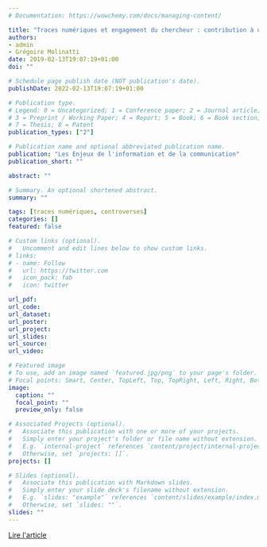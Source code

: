```yaml
---
# Documentation: https://wowchemy.com/docs/managing-content/

title: "Traces numériques et engagement du chercheur : contribution à une éthique de la communication en régime de controverse"
authors:
- admin
- Grégoire Molinatti
date: 2019-02-13T19:07:19+01:00
doi: ""

# Schedule page publish date (NOT publication's date).
publishDate: 2022-02-13T19:07:19+01:00

# Publication type.
# Legend: 0 = Uncategorized; 1 = Conference paper; 2 = Journal article;
# 3 = Preprint / Working Paper; 4 = Report; 5 = Book; 6 = Book section;
# 7 = Thesis; 8 = Patent
publication_types: ["2"]

# Publication name and optional abbreviated publication name.
publication: "Les Enjeux de l'information et de la communication"
publication_short: ""

abstract: ""

# Summary. An optional shortened abstract.
summary: ""

tags: [traces numériques, controverses]
categories: []
featured: false

# Custom links (optional).
#   Uncomment and edit lines below to show custom links.
# links:
# - name: Follow
#   url: https://twitter.com
#   icon_pack: fab
#   icon: twitter

url_pdf:
url_code:
url_dataset:
url_poster:
url_project:
url_slides:
url_source:
url_video:

# Featured image
# To use, add an image named `featured.jpg/png` to your page's folder.
# Focal points: Smart, Center, TopLeft, Top, TopRight, Left, Right, BottomLeft, Bottom, BottomRight.
image:
  caption: ""
  focal_point: ""
  preview_only: false

# Associated Projects (optional).
#   Associate this publication with one or more of your projects.
#   Simply enter your project's folder or file name without extension.
#   E.g. `internal-project` references `content/project/internal-project/index.md`.
#   Otherwise, set `projects: []`.
projects: []

# Slides (optional).
#   Associate this publication with Markdown slides.
#   Simply enter your slide deck's filename without extension.
#   E.g. `slides: "example"` references `content/slides/example/index.md`.
#   Otherwise, set `slides: ""`.
slides: ""
---
```


[Lire l'article](https://lesenjeux.univ-grenoble-alpes.fr/2019/dossier/01-traces-numeriques-et-engagement-du-chercheur-contribution-a-une-ethique-de-la-communication-en-regime-de-controverse/)
